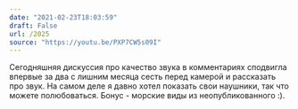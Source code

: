 ```yaml
---
date: "2021-02-23T18:03:59"
draft: False
url: /2025
source: "https://youtu.be/PXP7CW5s09I"
---
```


Сегодняшняя дискуссия про качество звука в комментариях сподвигла впервые за два с лишним месяца сесть перед камерой и рассказать про звук. На самом деле я давно хотел показать свои наушники, так что можете полюбоваться. Бонус - морские виды из неопубликованного :).

